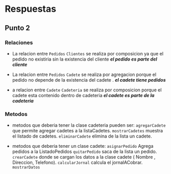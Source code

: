 # Respuestas
## Punto 2
### Relaciones
- La relacion  entre `Pedidos` `Clientes` se realiza por composicion ya que el pedido no existiria sin la existencia del cliente ***el pedido es parte del cliente***

- La relacion entre `Pedidos` `Cadete` se realiza por agregacion porque el pedido no depende de la existencia del cadete . ***el cadete tiene pedidos***

- a relacion entre `Cadete` `Cadeteria` se realiza por composicion porque el cadete esta contenido dentro de cadeteria ***el cadete es parte de la cadeteria***

### Metodos
- metodos que deberia tener la clase cadeteria pueden ser:
    `agregarCadete` que permite agregar cadetes a la listaCadetes.
    `mostrarCadetes` muestra el listado de cadetes.
    `eliminarCadete` elimina de la lista un cadete.

- metodos que deberia tener un clase cadete:
    `asignarPedido` Agrega pedidos a la ListadoPedidos 
    `quitarPedido` saca de la lista un pedido.
    `crearCadete` donde se cargan los datos a la clase cadete ( Nombre , Direccion, Telefono).
    `calcularJornal` calcula el jornalACobrar.
    `mostrarDatos`